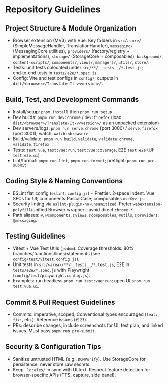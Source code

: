 # Repository Guidelines

## Project Structure & Module Organization
- Browser extension (MV3) with Vue. Key folders in `src/`: `core/` (SimpleMessageHandler, TranslationHandler), `messaging/` (MessagingCore utilities), `providers/` (factory/registry + implementations), `storage/` (StorageCore + composables), `background/`, `content-scripts/`, `components/`, `views/`, `managers/`, `utils/`, `store/`.
- Tests: unit tests colocated under `src/**/__tests__/*.test.js`; end‑to‑end tests in `tests/e2e/*.spec.js`.
- Config: Vite and test configs in `config/`; outputs in `dist/<browser>/Translate-It-v<version>/`.

## Build, Test, and Development Commands
- Install/setup: `pnpm install` then `pnpm run setup`
- Dev builds: `pnpm run dev:chrome` / `dev:firefox` (load `dist/<browser>/Translate-It-v<version>/` as an unpacked extension)
- Dev servers/logs: `pnpm run serve:chrome` (port 3000) / `serve:firefox` (port 3001); watch: `watch:<browser>`
- Build/validate: `pnpm run build`, `validate`, `validate:chrome`, `validate:firefox`
- Tests: `test:vue`, `test:vue:run`, `test:vue:coverage`, E2E `test:e2e` (UI: `test:e2e:ui`)
- Lint/format: `pnpm run lint`, `pnpm run format`; preflight: `pnpm run pre-submit`

## Coding Style & Naming Conventions
- ESLint flat config (`eslint.config.js`) + Prettier. 2‑space indent. Vue SFCs for UI; components PascalCase; composables `useXyz.js`.
- Security linting via `eslint-plugin-no-unsanitized`. Prefer `webextension-polyfill`/unified Browser wrapper—avoid direct `chrome.*`.
- Path aliases: `@`, `@components`, `@views`, `@composables`, `@utils`, `@providers`, `@messaging`.

## Testing Guidelines
- Vitest + Vue Test Utils (`jsdom`). Coverage thresholds: 80% branches/functions/lines/statements (see `config/test/vitest.config.js`).
- Unit tests in `src/<area>/**/__tests__/*.test.js`; E2E in `tests/e2e/*.spec.js` with Playwright (`config/test/playwright.config.js`).
- Examples: run headless `pnpm run test:vue:run`; open UI `pnpm run test:vue:ui`.

## Commit & Pull Request Guidelines
- Commits: imperative, scoped; Conventional types encouraged (`feat:`, `fix:`, etc.). Reference issues (`#123`).
- PRs: describe changes, include screenshots for UI, test plan, and linked issues. Must pass `pnpm run pre-submit`.

## Security & Configuration Tips
- Sanitize untrusted HTML (e.g., `DOMPurify`). Use StorageCore for persistence; never store raw secrets.
- Keep `_locales/` in sync with UI text. Respect feature detection for browser‑specific APIs (TTS, capture, side panel).
